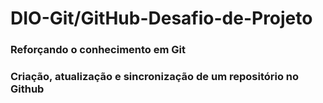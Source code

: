 # DIO-Git/GitHub-Desafio-de-Projeto
### Reforçando o conhecimento em Git
### Criação, atualização e sincronização de um repositório no Github

